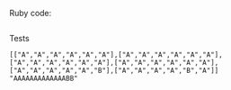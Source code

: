 
Ruby code:
```Ruby
```

Tests
```
[["A","A","A","A","A","A"],["A","A","A","A","A","A"],["A","A","A","A","A","A"],["A","A","A","A","A","A"],["A","A","A","A","A","B"],["A","A","A","A","B","A"]]
"AAAAAAAAAAAAABB"
```

